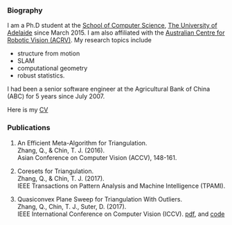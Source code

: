 
### Biography

I am a Ph.D student at the [School of Computer Science](https://cs.adelaide.edu.au/), [The University of Adelaide](https://www.adelaide.edu.au/) since March 2015. I am also affiliated with the [Australian Centre for Robotic Vision (ACRV)](https://blogs.adelaide.edu.au/acvt/). My research topics include 

* structure from motion
* SLAM
* computational geometry
* robust statistics.

I had been a senior software engineer at the Agricultural Bank of China (ABC) for 5 years since July 2007.

Here is my [CV](QianggongZhang_CV.pdf)


### Publications

1. An Efficient Meta-Algorithm for Triangulation.  
  Zhang, Q., & Chin, T. J. (2016).  
  Asian Conference on Computer Vision (ACCV), 148-161.

2. Coresets for Triangulation.  
  Zhang, Q., & Chin, T. J. (2017).  
  IEEE Transactions on Pattern Analysis and Machine Intelligence (TPAMI).

3. Quasiconvex Plane Sweep for Triangulation With Outliers.  
  Zhang, Q., Chin, T. J., Suter, D. (2017).  
  IEEE International Conference on Computer Vision (ICCV). [pdf](http://openaccess.thecvf.com/content_ICCV_2017/papers/Zhang_Quasiconvex_Plane_Sweep_ICCV_2017_paper.pdf), and [code](http://openaccess.thecvf.com/content_ICCV_2017/supplemental/Zhang_Quasiconvex_Plane_Sweep_ICCV_2017_supplemental.zip)


